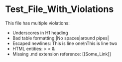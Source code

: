 # Test_File_With_Violations

This file has multiple violations:
- Underscores in H1 heading
- Bad table formatting:|No spaces|around pipes|
- Escaped newlines: This is line one\nThis is line two
- HTML entities: &gt; &lt; &amp;
- Missing .md extension reference: [[Some_Link]]